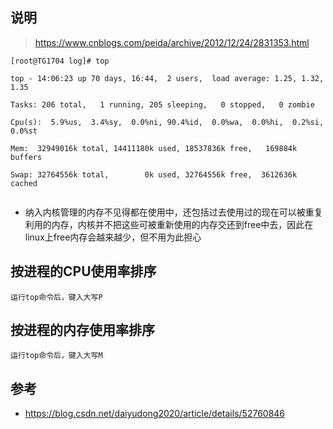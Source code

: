 
## 说明
>https://www.cnblogs.com/peida/archive/2012/12/24/2831353.html
```
[root@TG1704 log]# top

top - 14:06:23 up 70 days, 16:44,  2 users,  load average: 1.25, 1.32, 1.35

Tasks: 206 total,   1 running, 205 sleeping,   0 stopped,   0 zombie

Cpu(s):  5.9%us,  3.4%sy,  0.0%ni, 90.4%id,  0.0%wa,  0.0%hi,  0.2%si,  0.0%st

Mem:  32949016k total, 14411180k used, 18537836k free,   169884k buffers

Swap: 32764556k total,        0k used, 32764556k free,  3612636k cached


```

- 纳入内核管理的内存不见得都在使用中，还包括过去使用过的现在可以被重复利用的内存，内核并不把这些可被重新使用的内存交还到free中去，因此在linux上free内存会越来越少，但不用为此担心


## 按进程的CPU使用率排序

```
运行top命令后，键入大写P
```

## 按进程的内存使用率排序
```
运行top命令后，键入大写M
```


## 参考
- https://blog.csdn.net/daiyudong2020/article/details/52760846
